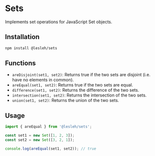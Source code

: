 # Sets

Implements set operations for JavaScript Set objects.

## Installation

```bash
npm install @lesleh/sets
```

## Functions

- `areDisjoint(set1, set2)`: Returns true if the two sets are disjoint (i.e. have no elements in common).
- `areEqual(set1, set2)`: Returns true if the two sets are equal.
- `difference(set1, set2)`: Returns the difference of the two sets.
- `intersection(set1, set2)`: Returns the intersection of the two sets.
- `union(set1, set2)`: Returns the union of the two sets.

## Usage

```javascript
import { areEqual } from '@lesleh/sets';

const set1 = new Set([1, 2, 3]);
const set2 = new Set([3, 2, 1]);

console.log(areEqual(set1, set2)); // true
```

